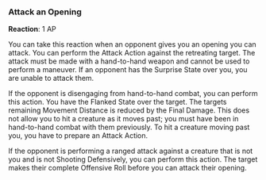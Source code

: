 ### Attack an Opening
**Reaction**: 1 AP

You can take this reaction when an opponent gives you an opening you can attack. You can perform the Attack Action against the retreating target. The attack must be made with a hand-to-hand weapon and cannot be used to perform a maneuver. If an opponent has the Surprise State over you, you are unable to attack them. 

If the opponent is disengaging from hand-to-hand combat, you can perform this action. You have the Flanked State over the target. The targets remaining Movement Distance is reduced by the Final Damage. This does not allow you to hit a creature as it moves past; you must have been in hand-to-hand combat with them previously. To hit a creature moving past you, you have to prepare an Attack Action.

If the opponent is performing a ranged attack against a creature that is not you and is not Shooting Defensively, you can perform this action. The target makes their complete Offensive Roll before you can attack their opening.